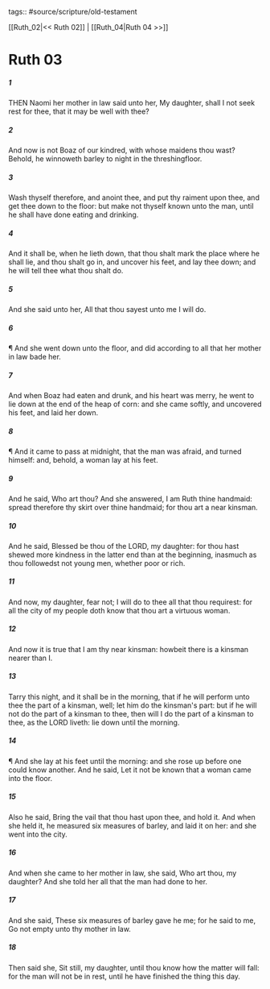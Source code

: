 tags:: #source/scripture/old-testament

[[Ruth_02|<< Ruth 02]] | [[Ruth_04|Ruth 04 >>]]

# Ruth 03

##### 1

THEN Naomi her mother in law said unto her, My daughter, shall I not seek rest for thee, that it may be well with thee?

##### 2

And now is not Boaz of our kindred, with whose maidens thou wast? Behold, he winnoweth barley to night in the threshingfloor.

##### 3

Wash thyself therefore, and anoint thee, and put thy raiment upon thee, and get thee down to the floor: but make not thyself known unto the man, until he shall have done eating and drinking.

##### 4

And it shall be, when he lieth down, that thou shalt mark the place where he shall lie, and thou shalt go in, and uncover his feet, and lay thee down; and he will tell thee what thou shalt do.

##### 5

And she said unto her, All that thou sayest unto me I will do.

##### 6

¶ And she went down unto the floor, and did according to all that her mother in law bade her.

##### 7

And when Boaz had eaten and drunk, and his heart was merry, he went to lie down at the end of the heap of corn: and she came softly, and uncovered his feet, and laid her down.

##### 8

¶ And it came to pass at midnight, that the man was afraid, and turned himself: and, behold, a woman lay at his feet.

##### 9

And he said, Who art thou? And she answered, I am Ruth thine handmaid: spread therefore thy skirt over thine handmaid; for thou art a near kinsman.

##### 10

And he said, Blessed be thou of the LORD, my daughter: for thou hast shewed more kindness in the latter end than at the beginning, inasmuch as thou followedst not young men, whether poor or rich.

##### 11

And now, my daughter, fear not; I will do to thee all that thou requirest: for all the city of my people doth know that thou art a virtuous woman.

##### 12

And now it is true that I am thy near kinsman: howbeit there is a kinsman nearer than I.

##### 13

Tarry this night, and it shall be in the morning, that if he will perform unto thee the part of a kinsman, well; let him do the kinsman's part: but if he will not do the part of a kinsman to thee, then will I do the part of a kinsman to thee, as the LORD liveth: lie down until the morning.

##### 14

¶ And she lay at his feet until the morning: and she rose up before one could know another. And he said, Let it not be known that a woman came into the floor.

##### 15

Also he said, Bring the vail that thou hast upon thee, and hold it. And when she held it, he measured six measures of barley, and laid it on her: and she went into the city.

##### 16

And when she came to her mother in law, she said, Who art thou, my daughter? And she told her all that the man had done to her.

##### 17

And she said, These six measures of barley gave he me; for he said to me, Go not empty unto thy mother in law.

##### 18

Then said she, Sit still, my daughter, until thou know how the matter will fall: for the man will not be in rest, until he have finished the thing this day.
